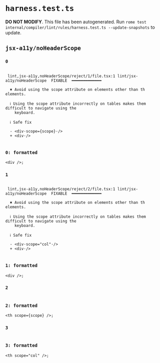 # `harness.test.ts`

**DO NOT MODIFY**. This file has been autogenerated. Run `rome test internal/compiler/lint/rules/harness.test.ts --update-snapshots` to update.

## `jsx-a11y/noHeaderScope`

### `0`

```

 lint,jsx-a11y,noHeaderScope/reject/1/file.tsx:1 lint/jsx-a11y/noHeaderScope  FIXABLE  ━━━━━━━━━━━━━

  ✖ Avoid using the scope attribute on elements other than th elements.

  ℹ Using the scope attribute incorrectly on tables makes them difficult to navigate using the
    keyboard.

  ℹ Safe fix

  - <div·scope={scope}·/>
  + <div·/>


```

### `0: formatted`

```tsx
<div />;

```

### `1`

```

 lint,jsx-a11y,noHeaderScope/reject/2/file.tsx:1 lint/jsx-a11y/noHeaderScope  FIXABLE  ━━━━━━━━━━━━━

  ✖ Avoid using the scope attribute on elements other than th elements.

  ℹ Using the scope attribute incorrectly on tables makes them difficult to navigate using the
    keyboard.

  ℹ Safe fix

  - <div·scope="col"·/>
  + <div·/>


```

### `1: formatted`

```tsx
<div />;

```

### `2`

```

```

### `2: formatted`

```tsx
<th scope={scope} />;

```

### `3`

```

```

### `3: formatted`

```tsx
<th scope="col" />;

```
